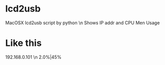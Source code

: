 # lcd2usb
MacOSX lcd2usb script by python \n
Shows IP addr and CPU Men Usage


# Like this
192.168.0.101 \n
2.0%|45%
